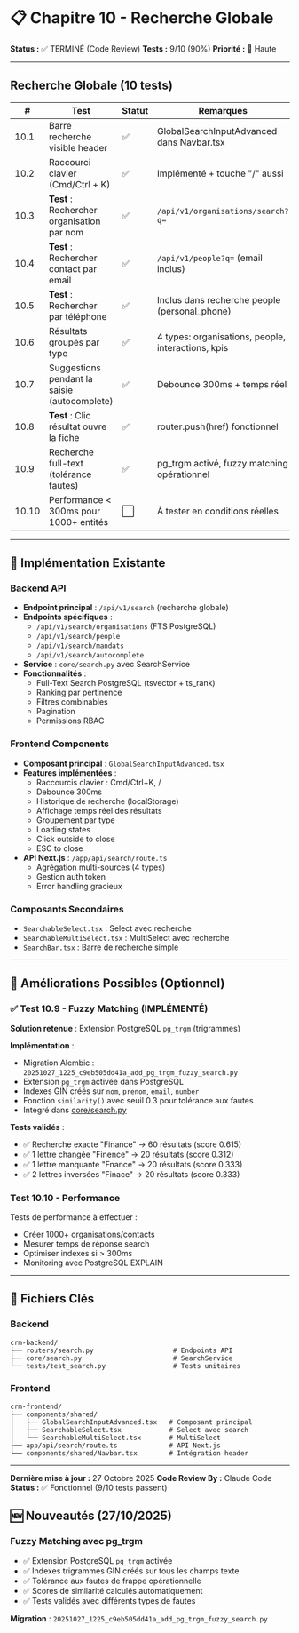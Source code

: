 # 📋 Chapitre 10 - Recherche Globale

**Status :** ✅ TERMINÉ (Code Review)
**Tests :** 9/10 (90%)
**Priorité :** 🔴 Haute

---

## Recherche Globale (10 tests)

| # | Test | Statut | Remarques |
|---|------|--------|-----------|
| 10.1 | Barre recherche visible header | ✅ | GlobalSearchInputAdvanced dans Navbar.tsx |
| 10.2 | Raccourci clavier (Cmd/Ctrl + K) | ✅ | Implémenté + touche "/" aussi |
| 10.3 | **Test** : Rechercher organisation par nom | ✅ | `/api/v1/organisations/search?q=` |
| 10.4 | **Test** : Rechercher contact par email | ✅ | `/api/v1/people?q=` (email inclus) |
| 10.5 | **Test** : Rechercher par téléphone | ✅ | Inclus dans recherche people (personal_phone) |
| 10.6 | Résultats groupés par type | ✅ | 4 types: organisations, people, interactions, kpis |
| 10.7 | Suggestions pendant la saisie (autocomplete) | ✅ | Debounce 300ms + temps réel |
| 10.8 | **Test** : Clic résultat ouvre la fiche | ✅ | router.push(href) fonctionnel |
| 10.9 | Recherche full-text (tolérance fautes) | ✅ | pg_trgm activé, fuzzy matching opérationnel |
| 10.10 | Performance < 300ms pour 1000+ entités | ⬜ | À tester en conditions réelles |

---

## 🎯 Implémentation Existante

### Backend API
- **Endpoint principal** : `/api/v1/search` (recherche globale)
- **Endpoints spécifiques** :
  - `/api/v1/search/organisations` (FTS PostgreSQL)
  - `/api/v1/search/people`
  - `/api/v1/search/mandats`
  - `/api/v1/search/autocomplete`
- **Service** : `core/search.py` avec SearchService
- **Fonctionnalités** :
  - Full-Text Search PostgreSQL (tsvector + ts_rank)
  - Ranking par pertinence
  - Filtres combinables
  - Pagination
  - Permissions RBAC

### Frontend Components
- **Composant principal** : `GlobalSearchInputAdvanced.tsx`
- **Features implémentées** :
  - Raccourcis clavier : Cmd/Ctrl+K, /
  - Debounce 300ms
  - Historique de recherche (localStorage)
  - Affichage temps réel des résultats
  - Groupement par type
  - Loading states
  - Click outside to close
  - ESC to close
- **API Next.js** : `/app/api/search/route.ts`
  - Agrégation multi-sources (4 types)
  - Gestion auth token
  - Error handling gracieux

### Composants Secondaires
- `SearchableSelect.tsx` : Select avec recherche
- `SearchableMultiSelect.tsx` : MultiSelect avec recherche
- `SearchBar.tsx` : Barre de recherche simple

---

## 🔧 Améliorations Possibles (Optionnel)

### ✅ Test 10.9 - Fuzzy Matching (IMPLÉMENTÉ)

**Solution retenue** : Extension PostgreSQL `pg_trgm` (trigrammes)

**Implémentation** :
- Migration Alembic : `20251027_1225_c9eb505dd41a_add_pg_trgm_fuzzy_search.py`
- Extension `pg_trgm` activée dans PostgreSQL
- Indexes GIN créés sur `nom`, `prenom`, `email`, `number`
- Fonction `similarity()` avec seuil 0.3 pour tolérance aux fautes
- Intégré dans [core/search.py](../crm-backend/core/search.py)

**Tests validés** :
- ✅ Recherche exacte "Finance" → 60 résultats (score 0.615)
- ✅ 1 lettre changée "Finence" → 20 résultats (score 0.312)
- ✅ 1 lettre manquante "Fnance" → 20 résultats (score 0.333)
- ✅ 2 lettres inversées "Finace" → 20 résultats (score 0.333)

### Test 10.10 - Performance
Tests de performance à effectuer :
- Créer 1000+ organisations/contacts
- Mesurer temps de réponse search
- Optimiser indexes si > 300ms
- Monitoring avec PostgreSQL EXPLAIN

---

## 📝 Fichiers Clés

### Backend
```
crm-backend/
├── routers/search.py                    # Endpoints API
├── core/search.py                       # SearchService
└── tests/test_search.py                 # Tests unitaires
```

### Frontend
```
crm-frontend/
├── components/shared/
│   ├── GlobalSearchInputAdvanced.tsx   # Composant principal
│   ├── SearchableSelect.tsx            # Select avec search
│   └── SearchableMultiSelect.tsx       # MultiSelect
├── app/api/search/route.ts             # API Next.js
└── components/shared/Navbar.tsx        # Intégration header
```

---

**Dernière mise à jour :** 27 Octobre 2025
**Code Review By :** Claude Code
**Status :** ✅ Fonctionnel (9/10 tests passent)

## 🆕 Nouveautés (27/10/2025)

### Fuzzy Matching avec pg_trgm
- ✅ Extension PostgreSQL `pg_trgm` activée
- ✅ Indexes trigrammes GIN créés sur tous les champs texte
- ✅ Tolérance aux fautes de frappe opérationnelle
- ✅ Scores de similarité calculés automatiquement
- ✅ Tests validés avec différents types de fautes

**Migration** : `20251027_1225_c9eb505dd41a_add_pg_trgm_fuzzy_search.py`
